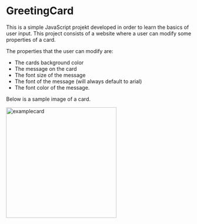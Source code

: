 # GreetingCard

This is a simple JavaScript projekt developed in order to learn the basics of user input. This project consists of a website where a user can modify some properties of a card. 

The properties that the user can modify are: 
- The cards background color 
- The message on the card 
- The font size of the message 
- The font of the message (will always default to arial) 
- The font color of the message. 

Below is a sample image of a card.

<img width="300" alt="examplecard" src="https://user-images.githubusercontent.com/21289637/97986897-b4e64d00-1dda-11eb-9307-c72a487be6bd.PNG">
